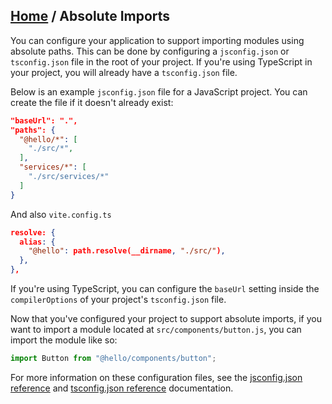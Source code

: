 ## [Home](../README.md) / Absolute Imports

You can configure your application to support importing modules using absolute paths. This can be done by configuring a `jsconfig.json` or `tsconfig.json` file in the root of your project. If you're using TypeScript in your project, you will already have a `tsconfig.json` file.

Below is an example `jsconfig.json` file for a JavaScript project. You can create the file if it doesn't already exist:

```json
"baseUrl": ".",
"paths": {
  "@hello/*": [
    "./src/*",
  ],
  "services/*": [
    "./src/services/*"
  ]
}
```

And also `vite.config.ts`

```json
resolve: {
  alias: {
    "@hello": path.resolve(__dirname, "./src/"),
  },
},
```

If you're using TypeScript, you can configure the `baseUrl` setting inside the `compilerOptions` of your project's `tsconfig.json` file.

Now that you've configured your project to support absolute imports, if you want to import a module located at `src/components/button.js`, you can import the module like so:

```js
import Button from "@hello/components/button";
```

For more information on these configuration files, see the [jsconfig.json reference](https://code.visualstudio.com/docs/languages/jsconfig) and [tsconfig.json reference](https://www.typescriptlang.org/docs/handbook/tsconfig-json.html) documentation.
